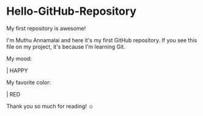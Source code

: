 # Hello-GitHub-Repository

My first repository is awesome!

I'm Muthu Annamalai and here it's my first GitHub repository. If you see this file on my project, it's because I'm learning Git.

My mood:

| HAPPY

My favorite color:

| RED

Thank you so much for reading! ☺

